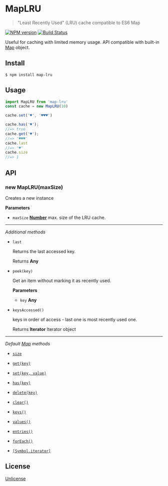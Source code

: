 # MapLRU

> "Least Recently Used" (LRU) cache compatible to ES6 Map

[![NPM version](https://badge.fury.io/js/map-lru.svg)](https://www.npmjs.com/package/map-lru/)
[![Build Status](https://travis-ci.org/commenthol/map-lru.svg?branch=master)](https://travis-ci.org/commenthol/map-lru)

Useful for caching with limited memory usage.
API compatible with built-in [Map][] object.

## Install

```
$ npm install map-lru
```

## Usage

```js
import MapLRU from 'map-lru'
const cache = new MapLRU(10)

cache.set('♥', '♥♥♥')

cache.has('♥');
//=> true
cache.get('♥');
//=> '♥♥♥'
cache.last
//=> '♥'
cache.size
//=> 1
```

## API

### new MapLRU(maxSize)

Creates a new instance

**Parameters**

- `maxSize` **[Number](https://developer.mozilla.org/docs/Web/JavaScript/Reference/Global_Objects/Number)** max. size of the LRU cache.

----

_Additional methods_

- `last`

  Returns the last accessed key.

  Returns **Any**

- `peek(key)`

  Get an item without marking it as recently used.

  **Parameters**

  - `key` **Any**

- `keysAccessed()`

  keys in order of access - last one is most recently used one.

  Returns **Iterator** Iterator object

----

_Default [Map][] methods_

- [`size`](https://developer.mozilla.org/en-US/docs/Web/JavaScript/Reference/Global_Objects/Map/size)

- [`get(key)`](https://developer.mozilla.org/en-US/docs/Web/JavaScript/Reference/Global_Objects/Map/get)

- [`set(key, value)`](https://developer.mozilla.org/en-US/docs/Web/JavaScript/Reference/Global_Objects/Map/set)

- [`has(key)`](https://developer.mozilla.org/en-US/docs/Web/JavaScript/Reference/Global_Objects/Map/has)

- [`delete(key)`](https://developer.mozilla.org/en-US/docs/Web/JavaScript/Reference/Global_Objects/Map/delete)

- [`clear()`](https://developer.mozilla.org/en-US/docs/Web/JavaScript/Reference/Global_Objects/Map/clear)

- [`keys()`](https://developer.mozilla.org/en-US/docs/Web/JavaScript/Reference/Global_Objects/Map/keys)

- [`values()`](https://developer.mozilla.org/en-US/docs/Web/JavaScript/Reference/Global_Objects/Map/values)

- [`entries()`](https://developer.mozilla.org/en-US/docs/Web/JavaScript/Reference/Global_Objects/Map/entries)

- [`forEach()`](https://developer.mozilla.org/en-US/docs/Web/JavaScript/Reference/Global_Objects/Map/forEach)

- [`[Symbol.iterator]`](https://developer.mozilla.org/en-US/docs/Web/JavaScript/Reference/Global_Objects/Set/@@iterator)

## License

[Unlicense](https://unlicense.org)

[Map]: https://developer.mozilla.org/en-US/docs/Web/JavaScript/Reference/Global_Objects/Map
